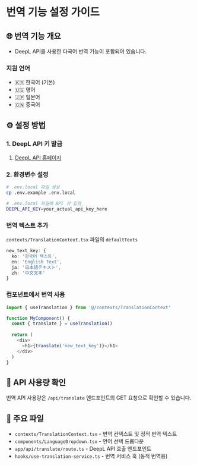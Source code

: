 # 번역 기능 설정 가이드

## 🌐 번역 기능 개요
- DeepL API를 사용한 다국어 번역 기능이 포함되어 있습니다.

### 지원 언어
- 🇰🇷 한국어 (기본)
- 🇺🇸 영어
- 🇯🇵 일본어
- 🇨🇳 중국어

## ⚙️ 설정 방법

### 1. DeepL API 키 발급
1. [DeepL API 홈페이지](https://www.deepl.com/pro-api)

### 2. 환경변수 설정
```bash
# .env.local 파일 생성
cp .env.example .env.local

# .env.local 파일에 API 키 입력
DEEPL_API_KEY=your_actual_api_key_here
```

### 번역 텍스트 추가
`contexts/TranslationContext.tsx` 파일의 `defaultTexts`

```typescript
new_text_key: {
  ko: '한국어 텍스트',
  en: 'English Text',
  ja: '日本語テキスト',
  zh: '中文文本'
}
```

### 컴포넌트에서 번역 사용
```typescript
import { useTranslation } from '@/contexts/TranslationContext'

function MyComponent() {
  const { translate } = useTranslation()
  
  return (
    <div>
      <h1>{translate('new_text_key')}</h1>
    </div>
  )
}
```
## 📝 API 사용량 확인
번역 API 사용량은 `/api/translate` 엔드포인트의 GET 요청으로 확인할 수 있습니다.

## 🔧 주요 파일
- `contexts/TranslationContext.tsx` - 번역 컨텍스트 및 정적 번역 텍스트
- `components/LanguageDropdown.tsx` - 언어 선택 드롭다운
- `app/api/translate/route.ts` - DeepL API 호출 엔드포인트
- `hooks/use-translation-service.ts` - 번역 서비스 훅 (동적 번역용)
